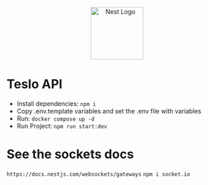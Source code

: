 <p align="center">
  <a href="http://nestjs.com/" target="blank"><img src="https://nestjs.com/img/logo-small.svg" width="120" alt="Nest Logo" /></a>
</p>

# Teslo API
- Install dependencies: ```npm i```
- Copy .env.template variables and set the .env file with variables
- Run: ```docker compose up -d```
- Run Project: ```npm run start:dev```

# See the sockets docs
```https://docs.nestjs.com/websockets/gateways```
```npm i socket.io```